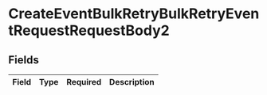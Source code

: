 # CreateEventBulkRetryBulkRetryEventRequestRequestBody2


## Fields

| Field       | Type        | Required    | Description |
| ----------- | ----------- | ----------- | ----------- |